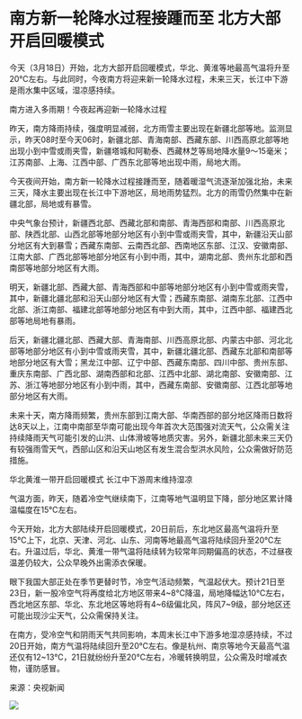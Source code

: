 # 南方新一轮降水过程接踵而至 北方大部开启回暖模式

今天（3月18日）开始，北方大部开启回暖模式，华北、黄淮等地最高气温将升至20℃左右。与此同时，今夜南方将迎来新一轮降水过程，未来三天，长江中下游是雨水集中区域，湿凉感持续。

南方进入多雨期！今夜起再迎新一轮降水过程

昨天，南方降雨持续，强度明显减弱，北方雨雪主要出现在新疆北部等地。监测显示，昨天08时至今天06时，新疆北部、青海南部、西藏东部、川西高原北部等地出现小到中雪或雨夹雪，新疆塔城和阿勒泰、西藏林芝等局地降水量9～15毫米；江苏南部、上海、江西中部、广西东北部等地出现中雨，局地大雨。

今天夜间开始，南方新一轮降水过程接踵而至，随着暖湿气流逐渐加强北抬，未来三天，降水主要出现在长江中下游地区，局地雨势猛烈。北方的雨雪仍然集中在新疆北部，局地或有暴雪。

中央气象台预计，新疆西北部、西藏北部和南部、青海西部和南部、川西高原北部、陕西北部、山西北部等地部分地区有小到中雪或雨夹雪，其中，新疆沿天山部分地区有大到暴雪；西藏东南部、云南西北部、西南地区东部、江汉、安徽南部、江南大部、广西北部等地部分地区有小到中雨，其中，湖南北部、贵州东北部和西南部等地部分地区有大雨。

明天，新疆北部、西藏大部、青海西部和中部等地部分地区有小到中雪或雨夹雪，其中，新疆北疆北部和沿天山部分地区有大雪；西藏东南部、湖南东北部、江西中北部、浙江南部、福建北部等地部分地区有中到大雨，其中，江西中部、福建西北部等地局地有暴雨。

后天，新疆北疆北部、西藏大部、青海南部、川西高原北部、内蒙古中部、河北北部等地部分地区有小到中雪或雨夹雪，其中，新疆北疆北部、西藏东北部和南部等地部分地区有大雪；黑龙江中部、辽宁中部、西藏东南部、四川中部、贵州东部、重庆东南部、广西北部、湖南西部和北部、江西中北部、湖北南部、安徽南部、江苏、浙江等地部分地区有小到中雨，其中，西藏东南部、安徽南部、江西北部等地部分地区有大雨。

未来十天，南方降雨频繁，贵州东部到江南大部、华南西部的部分地区降雨日数将达8天以上，江南中南部至华南可能出现今年首次大范围强对流天气，公众需关注持续降雨天气可能引发的山洪、山体滑坡等地质灾害。另外，新疆北部未来三天仍有较强雨雪天气，西部山区和沿天山地区有发生混合型洪水风险，公众需做好防范措施。

华北黄淮一带开启回暖模式 长江中下游周末维持湿凉

气温方面，昨天，随着冷空气继续南下，江南等地气温明显下降，部分地区累计降温幅度在15℃左右。

今天开始，北方大部陆续开启回暖模式，20日前后，东北地区最高气温将升至15℃上下，北京、天津、河北、山东、河南等地最高气温将陆续回升至20℃左右。升温过后，华北、黄淮一带气温将陆续转为较常年同期偏高的状态，不过昼夜温差仍较大，公众早晚外出需添衣保暖。

眼下我国大部正处在季节更替时节，冷空气活动频繁，气温起伏大。预计21日至23日，新一股冷空气将再度给北方地区带来4~8℃降温，局地降幅达10℃左右，西北地区东部、华北、东北地区等地将有4~6级偏北风，阵风7~9级，部分地区还可能出现沙尘天气，公众需保持关注。

在南方，受冷空气和阴雨天气共同影响，本周末长江中下游多地湿凉感持续，不过20日开始，南方气温将陆续回升至20℃左右。像是杭州、南京等地今天最高气温还仅有12~13℃，21日就纷纷升至20℃左右，冷暖转换明显，公众需及时增减衣物，谨防感冒。

来源：央视新闻

![](https://inews.gtimg.com/om_bt/O6h_hLY6nZGDkU9kaHirmbMEzqjfIRbbtd0tGkN6iiQ2oAA/1000)

